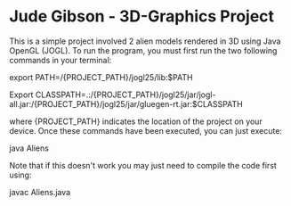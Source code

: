 # Jude Gibson - 3D-Graphics Project

This is a simple project involved 2 alien models rendered in 3D using Java OpenGL (JOGL). To run the program, you must first run the two following commands in your terminal:

export PATH=/{PROJECT_PATH}/jogl25/lib:$PATH

Export CLASSPATH=.:/{PROJECT_PATH}/jogl25/jar/jogl-all.jar:/{PROJECT_PATH}/jogl25/jar/gluegen-rt.jar:$CLASSPATH

where {PROJECT_PATH} indicates the location of the project on your device. Once these commands have been executed, you can just execute:

java Aliens

Note that if this doesn't work you may just need to compile the code first using: 

javac Aliens.java